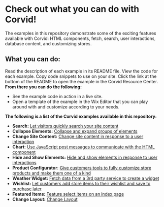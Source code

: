 # Check out what you can do with Corvid!

The examples in this repository demonstrate some of the exciting features available with Corvid: HTML components, fetch, search, user interactions, database content, and customizing stores.

## What you can do:

Read the description of each example in its README file.
View the code for each example. Copy code snippets to use on your site.
Click the link at the bottom of the README to open the example in the Corvid Resource Center.  
**From there you can do the following:**
- See the example code in action in a live site.
- Open a template of the example in the Wix Editor that you can play around with and customize according to your needs. 

**The following is a list of the Corvid examples available in this repository:**
* **Search:** [Let visitors quickly search your site content](https://github.com/wix-incubator/corvid-examples/tree/master/Search)
* **Collapse Elements:** [Collapse and expand groups of elements](https://github.com/wix/corvid-examples/tree/master/collapse-elements)
* **Change Site Content:** [Change site content in response to a user interaction](https://github.com/wix/corvid-examples/tree/master/change-site-content)
* **Chart:** [Use JavaScript post messages to communicate with the HTML component](https://github.com/wix-incubator/corvid-examples/tree/master/chart)
* **Hide and Show Elements:** [Hide and show elements in response to user interactions](https://github.com/wix-incubator/corvid-examples/tree/master/hide-and-show-elements)
* **Product Configurator:**	[Give customers tools to fully customize store products and make them one of a kind](https://github.com/wix-incubator/corvid-examples/tree/master/product-configurator)
* **Weather Widget:** [Fetch data from a 3rd party service to create a widget](https://github.com/wix-incubator/corvid-examples/tree/master/weather-widget)
* **Wishlist:** [Let customers add store items to their wishlist and save to purchase later](https://github.com/wix-incubator/corvid-examples/tree/master/wishlist)
* **Featured Items:** [Feature select items on an index page](https://github.com/wix/corvid-examples/tree/master/Featured%20Items)
* **Change Layout:** [Change Layout](https://github.com/wix/corvid-examples/tree/master/change-layout)
